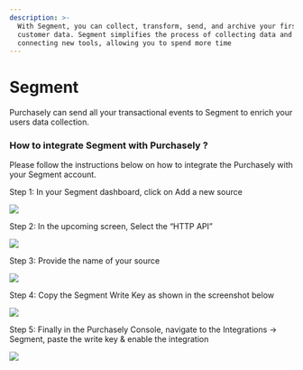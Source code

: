 ```yaml
---
description: >-
  With Segment, you can collect, transform, send, and archive your first-party
  customer data. Segment simplifies the process of collecting data and
  connecting new tools, allowing you to spend more time
---
```


# Segment

Purchasely can send all your transactional events to Segment to enrich your users data collection.

### How to integrate Segment with Purchasely ?&#x20;

Please follow the instructions below on how to integrate the Purchasely with your Segment account.&#x20;

Step 1: In your Segment dashboard, click on Add a new source

![](https://lh3.googleusercontent.com/QfQO0a0xAZ5oV1-iXsu7hbB6b4B93z\_gJotGRCQ15ydlWHsUXyFRy2juri3MGw22AHJC2gmqKhtQrMqK7dqjBDm4\_jJ84QH4gUR1oYKdFbQJNzGsrCVmkOM3aUFS7JQ5kAy593cu)

Step 2: In the upcoming screen, Select the “HTTP API”

![](https://lh6.googleusercontent.com/IFmjXEqOesjk5cRCWgmXq8ebOw2zn7lKrzxC4o5n7a5hpf7OzUaolM6D\_YmD5D7zKB2nwuezlYkcQZgLsvd7rGUSKQKK2CqVPmpBhVqkz5u5FHVpcBzBVfzSDs3G\_VKjiqhOnm2S)

Step 3: Provide the name of your source

![](https://lh6.googleusercontent.com/772-JGkwLuFPLQd1POdVg5oM8R1A\_Y99g23RPT0Nbfty42vTjgA7qJPGFNa-OA5EkFrJbjIR3knp5o1qzYuj2cHcV96vzJ4FZzM8V-bBQ7OXzKddDuzTme3p6jPTuIhi4Dkie6n\_)

Step 4: Copy the Segment Write Key as shown in the screenshot below

![](https://lh3.googleusercontent.com/GOCEt9QgrdTwn1set7WT6WXd5fu7vOPuG2U-3elHT0vFphnuV-0M5fQWnbkmnCxR5LLzjxBe5i-NjlXiSYLB5sEVDLMWx6t2jftK8aFAxUFt0r1\_L0UJU6rPQIWYkYw1G3iDTzdO)

Step 5: Finally in the Purchasely Console, navigate to the Integrations -> Segment, paste the write key & enable the integration

![](https://lh5.googleusercontent.com/Xy\_TfSqdhSalmSNjeKjGo2W6PPUb44LsRpUKpo1FKrSQZrr7VHf98jq5JYspWaw\_bKYaogJYiXfUKoQtcuy0L5vdGbW\_ufBOmDVooYz\_0jWqRgcNKUfF5-5S6sCVExYmmAeLRPjR)
